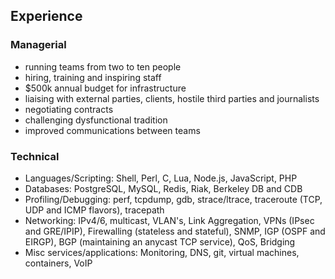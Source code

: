 ## Experience

### Managerial

 * running teams from two to ten people
 * hiring, training and inspiring staff
 * $500k annual budget for infrastructure
 * liaising with external parties, clients, hostile third parties and journalists
 * negotiating contracts
 * challenging dysfunctional tradition
 * improved communications between teams

### Technical

 * Languages/Scripting: Shell, Perl, C, Lua, Node.js, JavaScript, PHP
 * Databases: PostgreSQL, MySQL, Redis, Riak, Berkeley DB and CDB
 * Profiling/Debugging: perf, tcpdump, gdb, strace/ltrace, traceroute (TCP, UDP and ICMP flavors), tracepath
 * Networking: IPv4/6, multicast, VLAN's, Link Aggregation, VPNs (IPsec and GRE/IPIP), Firewalling (stateless and stateful), SNMP, IGP (OSPF and EIRGP), BGP (maintaining an anycast TCP service), QoS, Bridging
 * Misc services/applications: Monitoring, DNS, git, virtual machines, containers, VoIP
